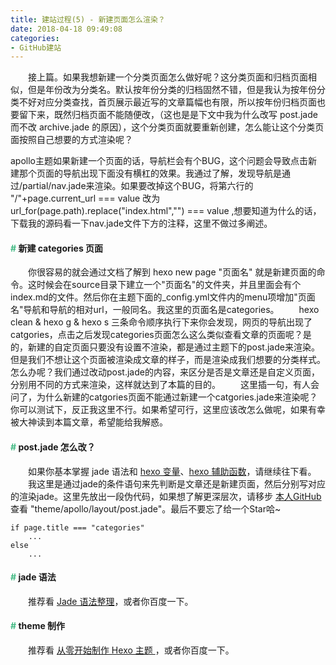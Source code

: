 ```yaml
---
title: 建站过程(5) - 新建页面怎么渲染？
date: 2018-04-18 09:49:08
categories:
- GitHub建站
---
```


　　接上篇。如果我想新建一个分类页面怎么做好呢？这分类页面和归档页面相似，但是年份改为分类名。默认按年份分类的归档固然不错，但是我认为按年份分类不好对应分类查找，首页展示最近写的文章篇幅也有限，所以按年份归档页面也要留下来，既然归档页面不能随便改，（这也是是下文中我为什么改写 post.jade 而不改 archive.jade 的原因），这个分类页面就要重新创建，怎么能让这个分类页面按照自己想要的方式渲染呢？

<!--more-->

<div class="tip">
apollo主题如果新建一个页面的话，导航栏会有个BUG，这个问题会导致点击新建那个页面的导航出现下面没有横杠的效果。我通过了解，发现导航是通过/partial/nav.jade来渲染。如果要改掉这个BUG，将第六行的 "/"+page.current_url === value 改为 url_for(page.path).replace("index.html","") === value ,想要知道为什么的话，下载我的源码看一下nav.jade文件下方的注释，这里不做过多阐述。
</div>

#### <font color="#42B983">#</font> 新建 categories 页面

　　你很容易的就会通过文档了解到 hexo new page "页面名" 就是新建页面的命令。这时候会在source目录下建立一个"页面名"的文件夹，并且里面会有个index.md的文件。然后你在主题下面的_config.yml文件内的menu项增加"页面名"导航和导航的相对url，一般同名。我这里的页面名是categories。
　　hexo clean & hexo g & hexo s 三条命令顺序执行下来你会发现，网页的导航出现了catgories，点击之后发现categories页面怎么这么类似查看文章的页面呢？是的，新建的自定页面只要没有设置不渲染，都是通过主题下的post.jade来渲染。但是我们不想让这个页面被渲染成文章的样子，而是渲染成我们想要的分类样式。怎么办呢？我们通过改动post.jade的内容，来区分是否是文章还是自定义页面，分别用不同的方式来渲染，这样就达到了本篇的目的。
　　这里插一句，有人会问了，为什么新建的catgories页面不能通过新建一个catgories.jade来渲染呢？你可以测试下，反正我这里不行。如果希望可行，这里应该改怎么做呢，如果有幸被大神读到本篇文章，希望能给我解惑。

#### <font color="#42B983">#</font> post.jade 怎么改？

　　如果你基本掌握 jade 语法和 [hexo 变量](https://hexo.io/zh-cn/docs/variables.html)、[hexo 辅助函数](https://hexo.io/zh-cn/docs/helpers.html)，请继续往下看。
　　我这里是通过jade的条件语句来先判断是文章还是新建页面，然后分别写对应的渲染jade。这里先放出一段伪代码，如果想了解更深层次，请移步 [本人GitHub](https://github.com/hellomafei/hellomafei.website.src) 查看 "theme/apollo/layout/post.jade"。最后不要忘了给一个Star哈~

```
if page.title === "categories"
    ...
else
    ...
```

#### <font color="#42B983">#</font> jade 语法

　　推荐看 [Jade 语法整理](https://www.jianshu.com/p/05ed25bfc2c5)，或者你百度一下。

#### <font color="#42B983">#</font> theme 制作

　　推荐看 [从零开始制作 Hexo 主题 ](http://www.ahonn.me/2016/12/15/create-a-hexo-theme-from-scratch/)，或者你百度一下。

